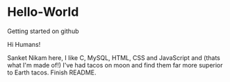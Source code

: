 # Hello-World
Getting started on github

Hi Humans!

Sanket Nikam here, I like C, MySQL, HTML, CSS and JavaScript and (thats what I'm made of!)
I've had tacos on moon and find them far more superior to Earth tacos.
Finish README.
